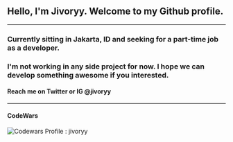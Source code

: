 ## Hello, I'm Jivoryy. Welcome to my Github profile.

---

### Currently sitting in Jakarta, ID and seeking for a part-time job as a developer.

### I'm not working in any side project for now. I hope we can develop something awesome if you interested.

#### Reach me on Twitter or IG @jivoryy

---

#### CodeWars

![Codewars Profile : jivoryy](https://www.codewars.com/users/jivoryy/badges/small)

<!---
jivoryy/jivoryy is a ✨ special ✨ repository because its `README.md` (this file) appears on your GitHub profile.
You can click the Preview link to take a look at your changes.
--->
